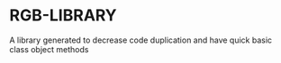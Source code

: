 # RGB-LIBRARY
A library generated to decrease code duplication and have quick basic class object methods
